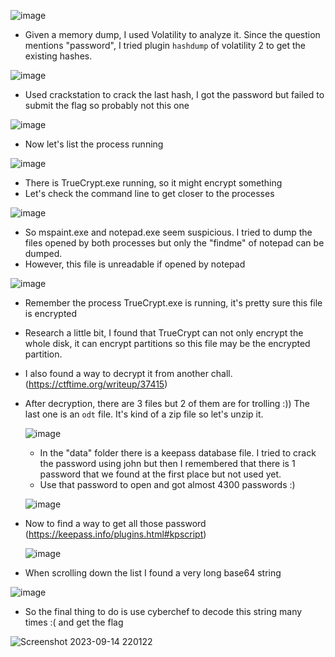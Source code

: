 ![image](https://github.com/M1nh-Duk/Writeups/assets/100038173/1f4e3fcb-cfb6-41d6-8980-43688932e712)

- Given a memory dump, I used Volatility to analyze it. Since the question mentions "password", I tried plugin <code>hashdump</code> of volatility 2 to get the existing hashes.
  
![image](https://github.com/M1nh-Duk/Writeups/assets/100038173/00f08599-6a92-42e5-8932-0ce9aab95dcf)

- Used crackstation to crack the last hash, I got the password but failed to submit the flag so probably not this one
  
![image](https://github.com/M1nh-Duk/Writeups/assets/100038173/d03e8c1e-bc9b-4cec-bebf-5e6e4336d6ff)

- Now let's list the process running

![image](https://github.com/M1nh-Duk/Writeups/assets/100038173/8206fcf8-cb19-44eb-ad0f-bdff356bf1f1)

- There is TrueCrypt.exe running, so it might encrypt something
- Let's check the command line to get closer to the processes
  
![image](https://github.com/M1nh-Duk/Writeups/assets/100038173/c6e65403-64f3-47be-8cb9-972447bc7374)
- So mspaint.exe and notepad.exe seem suspicious. I tried to dump the files opened by both processes but only the "findme" of notepad can be dumped.
- However, this file is unreadable if opened by notepad

![image](https://github.com/M1nh-Duk/Writeups/assets/100038173/3b5104ce-3745-4b7f-8285-f32117cd7757)

- Remember the process TrueCrypt.exe is running, it's pretty sure this file is encrypted
- Research a little bit, I found that TrueCrypt can not only encrypt the whole disk, it can encrypt partitions so this file may be the encrypted partition.
- I also found a way to decrypt it from another chall. (https://ctftime.org/writeup/37415)
- After decryption, there are 3 files but 2 of them are for trolling :)) The last one is an <code>odt</code> file. It's kind of a zip file so let's unzip it.
  
  ![image](https://github.com/M1nh-Duk/Writeups/assets/100038173/90bff343-8a42-4717-a9d5-2f5dda8016dc)
  - In the "data" folder there is a keepass database file. I tried to crack the password using john but then I remembered that there is 1 password that we found at the first place but not used yet.
  - Use that password to open and got almost 4300 passwords :)

  ![image](https://github.com/M1nh-Duk/Writeups/assets/100038173/c0422e6e-0ab2-4c3f-93bb-fd865271b246)

- Now to find a way to get all those password (https://keepass.info/plugins.html#kpscript)
  
  ![image](https://github.com/M1nh-Duk/Writeups/assets/100038173/d09763bb-63a4-4204-b742-ee3c5571c8df)

- When scrolling down the list I found a very long base64 string

![image](https://github.com/M1nh-Duk/Writeups/assets/100038173/d415c62c-060a-4c6c-a196-825beea52bc9)

- So the final thing to do is use cyberchef to decode this string many times :(  and get the flag 

![Screenshot 2023-09-14 220122](https://github.com/M1nh-Duk/Writeups/assets/100038173/d4a8e2ab-44ef-4770-968c-55da88c5a3c4)

